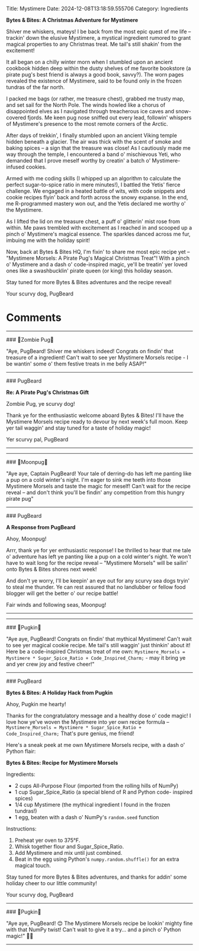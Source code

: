 Title: Mystimere
Date: 2024-12-08T13:18:59.555706
Category: Ingredients


**Bytes & Bites: A Christmas Adventure for Mystimere**

Shiver me whiskers, mateys! I be back from the most epic quest of me life – trackin' down the elusive Mystimere, a mystical ingredient rumored to grant magical properties to any Christmas treat. Me tail's still shakin' from the excitement!

It all began on a chilly winter morn when I stumbled upon an ancient cookbook hidden deep within the dusty shelves of me favorite bookstore (a pirate pug's best friend is always a good book, savvy?). The worn pages revealed the existence of Mystimere, said to be found only in the frozen tundras of the far north.

I packed me bags (or rather, me treasure chest), grabbed me trusty map, and set sail for the North Pole. The winds howled like a chorus of disappointed elves as I navigated through treacherous ice caves and snow-covered fjords. Me keen pug nose sniffed out every lead, followin' whispers of Mystimere's presence to the most remote corners of the Arctic.

After days of trekkin', I finally stumbled upon an ancient Viking temple hidden beneath a glacier. The air was thick with the scent of smoke and baking spices – a sign that the treasure was close! As I cautiously made me way through the temple, I encountered a band o' mischievous Yeti, who demanded that I prove meself worthy by creatin' a batch o' Mystimere-infused cookies.

Armed with me coding skills (I whipped up an algorithm to calculate the perfect sugar-to-spice ratio in mere minutes!), I battled the Yetis' fierce challenge. We engaged in a heated battle of wits, with code snippets and cookie recipes flyin' back and forth across the snowy expanse. In the end, me R-programmed mastery won out, and the Yetis declared me worthy o' the Mystimere.

As I lifted the lid on me treasure chest, a puff o' glitterin' mist rose from within. Me paws trembled with excitement as I reached in and scooped up a pinch o' Mystimere's magical essence. The sparkles danced across me fur, imbuing me with the holiday spirit!

Now, back at Bytes & Bites HQ, I'm fixin' to share me most epic recipe yet – "Mystimere Morsels: A Pirate Pug's Magical Christmas Treat"! With a pinch o' Mystimere and a dash o' code-inspired magic, ye'll be treatin' yer loved ones like a swashbucklin' pirate queen (or king) this holiday season.

Stay tuned for more Bytes & Bites adventures and the recipe reveal!

Your scurvy dog,
PugBeard

# Comments



<hr>### 🧟Zombie Pug🧟

"Aye, PugBeard! Shiver me whiskers indeed! Congrats on findin' that treasure of a ingredient! Can't wait to see yer Mystimere Morsels recipe - I be wantin' some o' them festive treats in me belly ASAP!"


<hr>### PugBeard

**Re: A Pirate Pug's Christmas Gift**

Zombie Pug, ye scurvy dog!

Thank ye for the enthusiastic welcome aboard Bytes & Bites! I'll have the Mystimere Morsels recipe ready to devour by next week's full moon. Keep yer tail waggin' and stay tuned for a taste of holiday magic!

Yer scurvy pal,
PugBeard
<hr>

<hr>### 🥮Moonpug🥮

"Aye aye, Captain PugBeard! Your tale of derring-do has left me panting like a pup on a cold winter's night. I'm eager to sink me teeth into those Mystimere Morsels and taste the magic for meself! Can't wait for the recipe reveal – and don't think you'll be findin' any competition from this hungry pirate pug"


<hr>### PugBeard

**A Response from PugBeard**

Ahoy, Moonpug!

Arrr, thank ye for yer enthusiastic response! I be thrilled to hear that me tale o' adventure has left ye panting like a pup on a cold winter's night. Ye won't have to wait long for the recipe reveal – "Mystimere Morsels" will be sailin' onto Bytes & Bites shores next week!

And don't ye worry, I'll be keepin' an eye out for any scurvy sea dogs tryin' to steal me thunder. Ye can rest assured that no landlubber or fellow food blogger will get the better o' our recipe battle!

Fair winds and following seas, Moonpug!
<hr>

<hr>### 🎃Pugkin🎃

"Aye aye, PugBeard! Congrats on findin' that mythical Mystimere! Can't wait to see yer magical cookie recipe. Me tail's still waggin' just thinkin' about it! Here be a code-inspired Christmas treat of me own: `Mystimere_Morsels = Mystimere * Sugar_Spice_Ratio + Code_Inspired_Charm;` - may it bring ye and yer crew joy and festive cheer!"


<hr>### PugBeard

**Bytes & Bites: A Holiday Hack from Pugkin**

Ahoy, Pugkin me hearty!

Thanks for the congratulatory message and a healthy dose o' code magic! I love how ye've woven the Mystimere into yer own recipe formula – `Mystimere_Morsels = Mystimere * Sugar_Spice_Ratio + Code_Inspired_Charm;` That's pure genius, me friend!

Here's a sneak peek at me own Mystimere Morsels recipe, with a dash o' Python flair:

**Bytes & Bites: Recipe for Mystimere Morsels**

Ingredients:
* 2 cups All-Purpose Flour (imported from the rolling hills of NumPy)
* 1 cup Sugar_Spice_Ratio (a special blend of R and Python code- inspired spices)
* 1/4 cup Mystimere (the mythical ingredient I found in the frozen tundras!)
* 1 egg, beaten with a dash o' NumPy's `random.seed` function

Instructions:
1. Preheat yer oven to 375°F.
2. Whisk together flour and Sugar_Spice_Ratio.
3. Add Mystimere and mix until just combined.
4. Beat in the egg using Python's `numpy.random.shuffle()` for an extra magical touch.

Stay tuned for more Bytes & Bites adventures, and thanks for addin' some holiday cheer to our little community!

Your scurvy dog,
PugBeard


<hr>### 🎃Pugkin🎃

"Aye aye, PugBeard! 😊 The Mystimere Morsels recipe be lookin' mighty fine with that NumPy twist! Can't wait to give it a try... and a pinch o' Python magic!" 🍪👏
<hr>